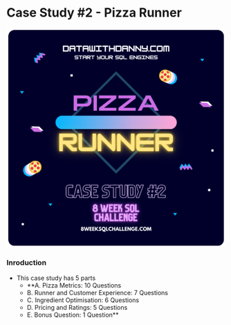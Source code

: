 # Case Study #2 - Pizza Runner #
![](images/Banner.png)

### Inroduction ###
 - This case study has 5 parts
	- **A. Pizza Metrics: 10 Questions
	- B. Runner and Customer Experience: 7 Questions
	- C. Ingredient Optimisation: 6 Questions
	- D. Pricing and Ratings: 5 Questions
	- E. Bonus Question: 1 Question**
